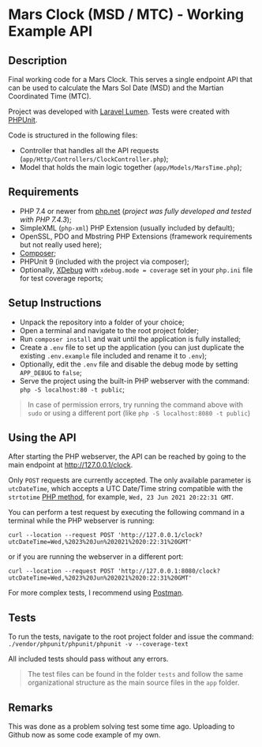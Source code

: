 
# Mars Clock (MSD / MTC) - Working Example API

## Description
Final working code for a Mars Clock. This serves a single endpoint API that can be used to calculate the Mars Sol Date (MSD) and the Martian Coordinated Time (MTC).

Project was developed with [Laravel Lumen](https://lumen.laravel.com). Tests were created with [PHPUnit](https://phpunit.de).

Code is structured in the following files:
* Controller that handles all the API requests (`app/Http/Controllers/ClockController.php`);
* Model that holds the main logic together (`app/Models/MarsTime.php`);

## Requirements
* PHP 7.4 or newer from [php.net](https://www.php.net/downloads) (_project was fully developed and tested with PHP 7.4.3_);
* SimpleXML (`php-xml`) PHP Extension (usually included by default);
* OpenSSL, PDO and Mbstring PHP Extensions (framework requirements but not really used here);
* [Composer](https://getcomposer.org/download/);
* PHPUnit 9 (included with the project via composer);
* Optionally, [XDebug](https://xdebug.org/) with `xdebug.mode = coverage` set in your `php.ini` file for test coverage reports;

## Setup Instructions
* Unpack the repository into a folder of your choice;
* Open a terminal and navigate to the root project folder;
* Run `composer install` and wait until the application is fully installed;
* Create a `.env` file to set up the application (you can just duplicate the existing `.env.example` file included and rename it to `.env`);
* Optionally, edit the `.env` file and disable the debug mode by setting `APP_DEBUG` to `false`;
* Serve the project using the built-in PHP webserver with the command: `php -S localhost:80 -t public`;

> In case of permission errors, try running the command above with `sudo` or using a different port (like `php -S localhost:8080 -t public`)

## Using the API
After starting the PHP webserver, the API can be reached by going to the main endpoint at http://127.0.0.1/clock. 

Only `POST` requests are currently accepted. The only available parameter is `utcDateTime`, which accepts a UTC Date/Time string compatible with the `strtotime` [PHP method](https://www.php.net/manual/en/function.strtotime.php), for example, `Wed, 23 Jun 2021 20:22:31 GMT`. 

You can perform a test request by executing the following command in a terminal while the PHP webserver is running:

`curl --location --request POST 'http://127.0.0.1/clock?utcDateTime=Wed,%2023%20Jun%202021%2020:22:31%20GMT'`

or if you are running the webserver in a different port:

`curl --location --request POST 'http://127.0.0.1:8080/clock?utcDateTime=Wed,%2023%20Jun%202021%2020:22:31%20GMT'`

For more complex tests, I recommend using [Postman](https://www.postman.com).

## Tests
To run the tests, navigate to the root project folder and issue the command: `./vendor/phpunit/phpunit/phpunit -v --coverage-text`

All included tests should pass without any errors.

> The test files can be found in the folder `tests` and follow the same organizational structure as the main source files in the `app` folder.

## Remarks
This was done as a problem solving test some time ago. Uploading to Github now as some code example of my own.